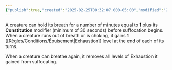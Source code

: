 ```yaml
---
{"publish":true,"created":"2025-02-25T00:32:07.000-05:00","modified":"2025-02-25T00:32:07.366-05:00","cssclasses":""}
---
```


A creature can hold its breath for a number of minutes equal to **1** plus its **Constitution** modifier (minimum of 30 seconds) before suffocation begins. When a creature runs out of breath or is choking, it gains **1** [[Règles/Conditions/Épuisement\|Exhaustion]] level at the end of each of its turns. 

When a creature can breathe again, it removes all levels of Exhaustion it gained from suffocating.